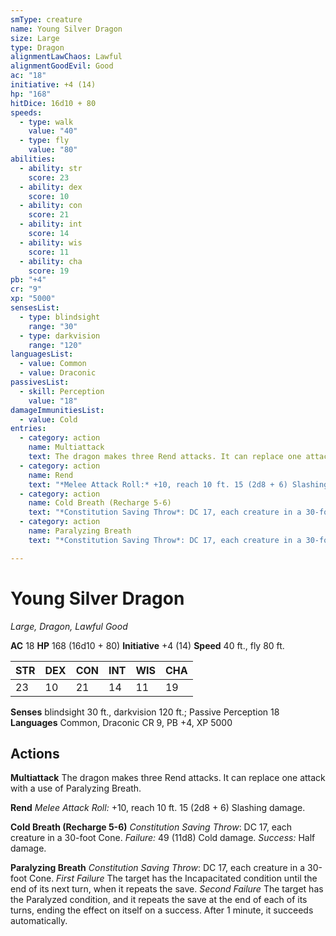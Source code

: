 ```yaml
---
smType: creature
name: Young Silver Dragon
size: Large
type: Dragon
alignmentLawChaos: Lawful
alignmentGoodEvil: Good
ac: "18"
initiative: +4 (14)
hp: "168"
hitDice: 16d10 + 80
speeds:
  - type: walk
    value: "40"
  - type: fly
    value: "80"
abilities:
  - ability: str
    score: 23
  - ability: dex
    score: 10
  - ability: con
    score: 21
  - ability: int
    score: 14
  - ability: wis
    score: 11
  - ability: cha
    score: 19
pb: "+4"
cr: "9"
xp: "5000"
sensesList:
  - type: blindsight
    range: "30"
  - type: darkvision
    range: "120"
languagesList:
  - value: Common
  - value: Draconic
passivesList:
  - skill: Perception
    value: "18"
damageImmunitiesList:
  - value: Cold
entries:
  - category: action
    name: Multiattack
    text: The dragon makes three Rend attacks. It can replace one attack with a use of Paralyzing Breath.
  - category: action
    name: Rend
    text: "*Melee Attack Roll:* +10, reach 10 ft. 15 (2d8 + 6) Slashing damage."
  - category: action
    name: Cold Breath (Recharge 5-6)
    text: "*Constitution Saving Throw*: DC 17, each creature in a 30-foot Cone. *Failure:*  49 (11d8) Cold damage. *Success:*  Half damage."
  - category: action
    name: Paralyzing Breath
    text: "*Constitution Saving Throw*: DC 17, each creature in a 30-foot Cone. *First Failure* The target has the Incapacitated condition until the end of its next turn, when it repeats the save. *Second Failure* The target has the Paralyzed condition, and it repeats the save at the end of each of its turns, ending the effect on itself on a success. After 1 minute, it succeeds automatically."

---
```


# Young Silver Dragon
*Large, Dragon, Lawful Good*

**AC** 18
**HP** 168 (16d10 + 80)
**Initiative** +4 (14)
**Speed** 40 ft., fly 80 ft.

| STR | DEX | CON | INT | WIS | CHA |
| --- | --- | --- | --- | --- | --- |
| 23 | 10 | 21 | 14 | 11 | 19 |

**Senses** blindsight 30 ft., darkvision 120 ft.; Passive Perception 18
**Languages** Common, Draconic
CR 9, PB +4, XP 5000

## Actions

**Multiattack**
The dragon makes three Rend attacks. It can replace one attack with a use of Paralyzing Breath.

**Rend**
*Melee Attack Roll:* +10, reach 10 ft. 15 (2d8 + 6) Slashing damage.

**Cold Breath (Recharge 5-6)**
*Constitution Saving Throw*: DC 17, each creature in a 30-foot Cone. *Failure:*  49 (11d8) Cold damage. *Success:*  Half damage.

**Paralyzing Breath**
*Constitution Saving Throw*: DC 17, each creature in a 30-foot Cone. *First Failure* The target has the Incapacitated condition until the end of its next turn, when it repeats the save. *Second Failure* The target has the Paralyzed condition, and it repeats the save at the end of each of its turns, ending the effect on itself on a success. After 1 minute, it succeeds automatically.
